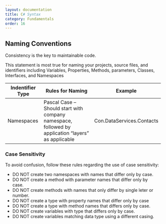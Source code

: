 ```yaml
---
layout: documentation
title: C# Syntax
category: Fundamentals
order: 16
---
```


## Naming Conventions

Consistency is the key to maintainable code.

This statement is most true for naming your projects, source files, and identifiers including Variables, Properties, Methods, parameters, Classes, Interfaces, and Namespaces

Indentifier Type | Rules for Naming | Example
-----------------|------------------|--------
Namespaces | Pascal Case – Should start with company namespace, followed by application “layers” as applicable | Con.DataServices.Contacts

### Case Sensitivity

To avoid confusion, follow these rules regarding the use of case sensitivity:

  - DO NOT create two namespaces with names that differ only by case.  
  - DO NOT create a method with parameter names that differ only by case.  
  - DO NOT create methods with names that only differ by single leter or number.  
  - DO NOT create a type with property names that differ only by case  
  - DO NOT create a type with method names that differs only by case.  
  - DO NOT create variables with type that differs only by case.  
  - DO NOT create variables matching data type using a different casing.
